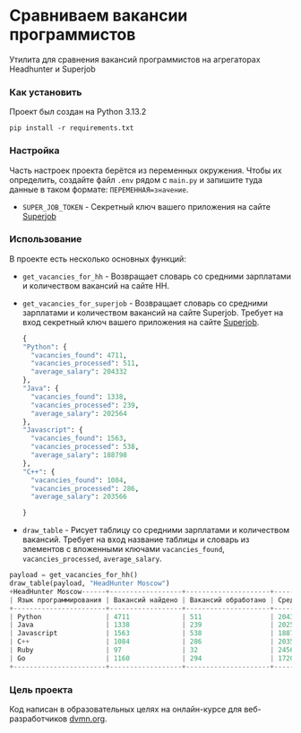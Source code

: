 # Сравниваем вакансии программистов

Утилита для сравнения вакансий программистов на агрегаторах Headhunter и Superjob

### Как установить

Проект был создан на Python 3.13.2
```
pip install -r requirements.txt
```

### Настройка

Часть настроек проекта берётся из переменных окружения. Чтобы их определить, создайте файл `.env` рядом с `main.py` и запишите туда данные в таком формате: `ПЕРЕМЕННАЯ=значение`.
* `SUPER_JOB_TOKEN` - Секретный ключ вашего приложения на сайте [Superjob](https://api.superjob.ru/)

### Использование

В проекте есть несколько основных функций:
* `get_vacancies_for_hh` - Возвращает словарь со средними зарплатами и количеством вакансий на сайте HH.
* `get_vacancies_for_superjob` - Возвращает словарь со средними зарплатами и количеством вакансий на сайте Superjob. Требует на вход секретный ключ вашего приложения на сайте [Superjob](https://api.superjob.ru/).

  ```python
  {
  "Python": {
    "vacancies_found": 4711,
    "vacancies_processed": 511,
    "average_salary": 204332
  },
  "Java": {
    "vacancies_found": 1338,
    "vacancies_processed": 239,
    "average_salary": 202564
  },
  "Javascript": {
    "vacancies_found": 1563,
    "vacancies_processed": 538,
    "average_salary": 188798
  },
  "C++": {
    "vacancies_found": 1084,
    "vacancies_processed": 286,
    "average_salary": 203566

  }
  ```
* `draw_table` - Рисует таблицу со средними зарплатами и количеством вакансий. Требует на вход название таблицы и словарь из элементов с вложенными ключами `vacancies_found`, `vacancies_processed`, `average_salary`.
```python
payload = get_vacancies_for_hh()
draw_table(payload, "HeadHunter Moscow")
+HeadHunter Moscow------+------------------+---------------------+------------------+
| Язык программирования | Вакансий найдено | Вакансий обработано | Средняя зарплата |
+-----------------------+------------------+---------------------+------------------+
| Python                | 4711             | 511                 | 204332           |
| Java                  | 1338             | 239                 | 202564           |
| Javascript            | 1563             | 538                 | 188798           |
| C++                   | 1084             | 286                 | 203566           |
| Ruby                  | 97               | 32                  | 245671           |
| Go                    | 1160             | 294                 | 172061           |
+-----------------------+------------------+---------------------+------------------+
```

### Цель проекта

Код написан в образовательных целях на онлайн-курсе для веб-разработчиков [dvmn.org](https://dvmn.org/).

